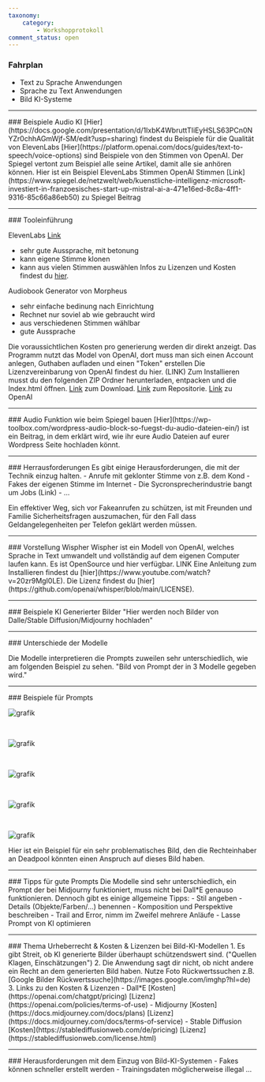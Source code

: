 ```yaml
---
taxonomy:
    category:
        - Workshopprotokoll
comment_status: open   
---
```



### Fahrplan
- Text zu Sprache Anwendungen
- Sprache zu Text Anwendungen
- Bild KI-Systeme

<hr>
### Beispiele Audio KI
[Hier](https://docs.google.com/presentation/d/1IxbK4WbruttTIiEyHSLS63PCn0NYZr0chhAGmWjf-SM/edit?usp=sharing) findest du Beispiele für die Qualität von ElevenLabs
[Hier](https://platform.openai.com/docs/guides/text-to-speech/voice-options) sind Beispiele von den Stimmen von OpenAI.
Der Spiegel vertont zum Beispiel alle seine Artikel, damit alle sie anhören können.
Hier ist ein Beispiel
ElevenLabs Stimmen
OpenAI Stimmen
[Link](https://www.spiegel.de/netzwelt/web/kuenstliche-intelligenz-microsoft-investiert-in-franzoesisches-start-up-mistral-ai-a-471e16ed-8c8a-4ff1-9316-85c66a86eb50) zu Spiegel Beitrag

<hr>
### Tooleinführung

ElevenLabs [Link](https://elevenlabs.io/)
- sehr gute Aussprache, mit betonung
- kann eigene Stimme klonen
- kann aus vielen Stimmen auswählen
    <!-- Screenshoots -->
  Infos zu Lizenzen und Kosten findest du [hier](https://elevenlabs.io/pricing).
    

Audiobook Generator von Morpheus
- sehr einfache bedinung nach Einrichtung
- Rechnet nur soviel ab wie gebraucht wird
- aus verschiedenen Stimmen wählbar
- gute Aussprache

Die voraussichtlichen Kosten pro generierung werden dir direkt anzeigt. 
Das Programm nutzt das Model von OpenAI, dort muss man sich einen Account anlegen, Guthaben aufladen und einen "Token" erstellen
Die Lizenzvereinbarung von OpenAI findest du hier. (LINK)
Zum Installieren musst du den folgenden ZIP Ordner herunterladen, entpacken und die Index.html öffnen.
    [Link](https://github.com/TheMorpheus407/OpenAI-Audiobook-Generator/archive/refs/heads/main.zip) zum Download.
    [Link](https://github.com/TheMorpheus407/OpenAI-Audiobook-Generator) zum Repositorie. 
    [Link](https://platform.openai.com/) zu OpenAI

<hr>
### Audio Funktion wie beim Spiegel bauen
[Hier](https://wp-toolbox.com/wordpress-audio-block-so-fuegst-du-audio-dateien-ein/) ist ein Beitrag, in dem erklärt wird, wie ihr eure Audio Dateien auf eurer Wordpress Seite hochladen könnt.

<hr>
### Herrausforderungen
Es gibt einige Herausforderungen, die mit der Technik einzug halten.
- Anrufe mit geklonter Stimme von z.B. dem Kond 
- Fakes der eigenen Stimme im Internet
- Die Sycronsprecherindustrie bangt um Jobs (Link)
- ... 

Ein effektiver Weg, sich vor Fakeanrufen zu schützen, ist mit Freunden und Familie Sicherheitsfragen auszumachen, für den Fall dass Geldangelegenheiten per Telefon geklärt werden müssen.
    
<hr>   
### Vorstellung Wispher
Wispher ist ein Modell von OpenAI, welches Sprache in Text umwandelt und vollständig auf dem eigenen Computer laufen kann. Es ist OpenSource und hier verfügbar. LINK
    Eine Anleitung zum Installieren findest du [hier](https://www.youtube.com/watch?v=20zr9MgI0LE).
    Die Lizenz findest du [hier](https://github.com/openai/whisper/blob/main/LICENSE).

<hr>
### Beispiele KI Generierter Bilder
"Hier werden noch Bilder von Dalle/Stable Diffusion/Midjourny hochladen"

<hr>
### Unterschiede der Modelle

Die Modelle interpretieren die Prompts zuweilen sehr unterschiedlich, wie am folgenden Beispiel zu sehen.
"Bild von Prompt der in 3 Modelle gegeben wird."

<hr>
### Beispiele für Prompts

![grafik](https://github.com/ledge8/KI-Workshop/assets/166513027/12c40f3e-24d5-47d3-a890-5a95cd993662)

<br>

![grafik](https://github.com/ledge8/KI-Workshop/assets/166513027/3c03e8f4-4e16-47f8-aaf5-1c05d415e451)

<br>

![grafik](https://github.com/ledge8/KI-Workshop/assets/166513027/814f8cf0-74aa-40fb-b77e-c1a4c7a43e4c)

<br>

![grafik](https://github.com/ledge8/KI-Workshop/assets/166513027/d24ec130-fe1b-499c-8080-e8242deda51d)

<br>

![grafik](https://github.com/ledge8/KI-Workshop/assets/166513027/9aaf52ed-e64a-4571-9e9a-df7424870ed8)

Hier ist ein Beispiel für ein sehr problematisches Bild, den die Rechteinhaber an Deadpool könnten einen Anspruch auf dieses Bild haben.

<hr>
### Tipps für gute Prompts
Die Modelle sind sehr unterschiedlich, ein Prompt der bei Midjourny funktioniert, muss nicht bei Dall*E genauso funktionieren.
Dennoch gibt es einige allgemeine Tipps:
- Stil angeben
- Details (Objekte/Farben/...) benennen
- Komposition und Perspektive beschreiben
- Trail and Error, nimm im Zweifel mehrere Anläufe
- Lasse Prompt von KI optimieren 

<hr>
### Thema Urheberrecht & Kosten & Lizenzen bei Bild-KI-Modellen
1. Es gibt Streit, ob KI generierte Bilder überhaupt schützendswert sind. ("Quellen Klagen, Einschätzungen")
2. Die Anwendung sagt dir nicht, ob nicht andere ein Recht an dem generierten Bild haben. Nutze Foto Rückwertssuchen z.B. [Google Bilder Rückwertssuche](https://images.google.com/imghp?hl=de) <!-- weitere ergänzen -->
3. Links zu den Kosten & Lizenzen
- Dall*E [Kosten](https://openai.com/chatgpt/pricing) [Lizenz](https://openai.com/policies/terms-of-use)
- Midjourny [Kosten](https://docs.midjourney.com/docs/plans) [Lizenz](https://docs.midjourney.com/docs/terms-of-service) 
- Stable Diffusion [Kosten](https://stablediffusionweb.com/de/pricing) [Lizenz](https://stablediffusionweb.com/license.html)

<hr>
### Herausforderungen mit dem Einzug von Bild-KI-Systemen
- Fakes können schneller erstellt werden 
- Trainingsdaten möglicherweise illegal
...

